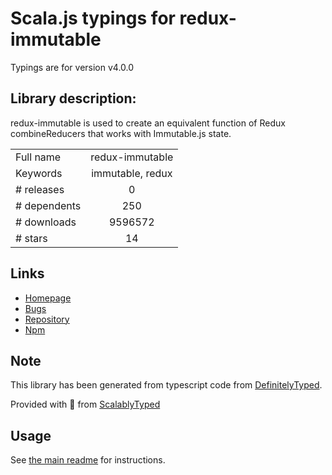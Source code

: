 
# Scala.js typings for redux-immutable

Typings are for version v4.0.0

## Library description:
redux-immutable is used to create an equivalent function of Redux combineReducers that works with Immutable.js state.

|                    |                 |
| ------------------ | :-------------: |
| Full name          | redux-immutable |
| Keywords           | immutable, redux |
| # releases         | 0 |
| # dependents       | 250 |
| # downloads        | 9596572 |
| # stars            | 14 |

## Links
- [Homepage](https://github.com/gajus/redux-immutable#readme)
- [Bugs](https://github.com/gajus/redux-immutable/issues)
- [Repository](https://github.com/gajus/redux-immutable)
- [Npm](https://www.npmjs.com/package/redux-immutable)
    


## Note
This library has been generated from typescript code from [DefinitelyTyped](https://definitelytyped.org).

Provided with :purple_heart: from [ScalablyTyped](https://github.com/oyvindberg/ScalablyTyped)

## Usage
See [the main readme](../../readme.md) for instructions.



